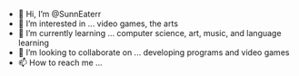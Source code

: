 - 👋 Hi, I’m @SunnEaterr
- 👀 I’m interested in ... video games, the arts
- 🌱 I’m currently learning ... computer science, art, music, and language learning  
- 💞️ I’m looking to collaborate on ... developing programs and video games
- 📫 How to reach me ...

<!---
SunnEaterr/SunnEaterr is a ✨ special ✨ repository because its `README.md` (this file) appears on your GitHub profile.
You can click the Preview link to take a look at your changes.
--->
